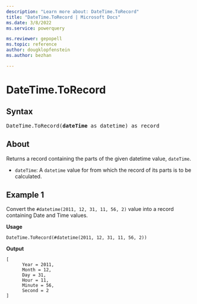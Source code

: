 ```yaml
---
description: "Learn more about: DateTime.ToRecord"
title: "DateTime.ToRecord | Microsoft Docs"
ms.date: 3/8/2022
ms.service: powerquery

ms.reviewer: gepopell
ms.topic: reference
author: dougklopfenstein
ms.author: bezhan

---
```

# DateTime.ToRecord

## Syntax

<pre>
DateTime.ToRecord(<b>dateTime</b> as datetime) as record
</pre>
  
## About

Returns a record containing the parts of the given datetime value, `dateTime`.

* `dateTime`: A `datetime` value for from which the record of its parts is to be calculated.

## Example 1

Convert the `#datetime(2011, 12, 31, 11, 56, 2)` value into a record containing Date and Time values.

**Usage**

```powerquery-m
DateTime.ToRecord(#datetime(2011, 12, 31, 11, 56, 2))
```

**Output**

```powerquery-m
[
      Year = 2011,
      Month = 12,
      Day = 31,
      Hour = 11,
      Minute = 56,
      Second = 2
]
```
